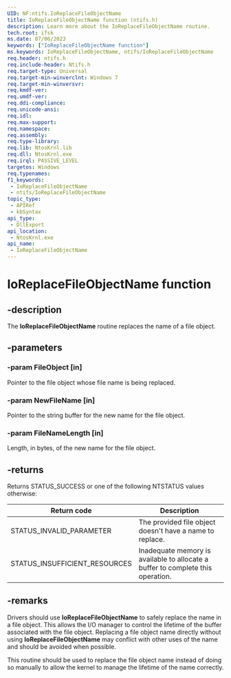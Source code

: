 ```yaml
---
UID: NF:ntifs.IoReplaceFileObjectName
title: IoReplaceFileObjectName function (ntifs.h)
description: Learn more about the IoReplaceFileObjectName routine.
tech.root: ifsk
ms.date: 07/06/2023
keywords: ["IoReplaceFileObjectName function"]
ms.keywords: IoReplaceFileObjectName, ntifs/IoReplaceFileObjectName
req.header: ntifs.h
req.include-header: Ntifs.h
req.target-type: Universal
req.target-min-winverclnt: Windows 7
req.target-min-winversvr: 
req.kmdf-ver: 
req.umdf-ver: 
req.ddi-compliance: 
req.unicode-ansi: 
req.idl: 
req.max-support: 
req.namespace: 
req.assembly: 
req.type-library: 
req.lib: NtosKrnl.lib
req.dll: NtosKrnl.exe
req.irql: PASSIVE_LEVEL
targetos: Windows
req.typenames: 
f1_keywords:
 - IoReplaceFileObjectName
 - ntifs/IoReplaceFileObjectName
topic_type:
 - APIRef
 - kbSyntax
api_type:
 - DllExport
api_location:
 - NtosKrnl.exe
api_name:
 - IoReplaceFileObjectName
---
```


# IoReplaceFileObjectName function

## -description

The **IoReplaceFileObjectName** routine replaces the name of a file object.

## -parameters

### -param FileObject [in]

Pointer to the file object whose file name is being replaced.

### -param NewFileName [in]

Pointer to the string buffer for the new name for the file object.

### -param FileNameLength [in]

Length, in bytes, of the new name for the file object.

## -returns

Returns STATUS_SUCCESS or one of the following NTSTATUS values otherwise:

| Return code | Description |
| ----------- | ----------- |
| STATUS_INVALID_PARAMETER      | The provided file object doesn't have a name to replace. |
| STATUS_INSUFFICIENT_RESOURCES | Inadequate memory is available to allocate a buffer to complete this operation. |

## -remarks

Drivers should use **IoReplaceFileObjectName** to safely replace the name in a file object. This allows the I/O manager to control the lifetime of the buffer associated with the file object. Replacing a file object name directly without using **IoReplaceFileObjectName** may conflict with other uses of the name and should be avoided when possible.

This routine should be used to replace the file object name instead of doing so manually to allow the kernel to manage the lifetime of the name correctly.
